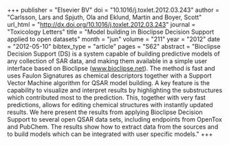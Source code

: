 +++
publisher = "Elsevier BV"
doi = "10.1016/j.toxlet.2012.03.243"
author = "Carlsson, Lars and Spjuth, Ola and Eklund, Martin and Boyer, Scott"
url_html = "http://dx.doi.org/10.1016/j.toxlet.2012.03.243"
journal = "Toxicology Letters"
title = "Model building in Bioclipse Decision Support applied to open datasets"
month = "jun"
volume = "211"
year = "2012"
date = "2012-05-10"
bibtex_type = "article"
pages = "S62"
abstract = "Bioclipse Decision Support (DS) is a system capable of building predictive models of any collection of SAR data, and making them available in a simple user interface based on Bioclipse (www.bioclipse.net). The method is fast and uses Faulon Signatures as chemical descriptors together with a Support Vector Machine algorithm for QSAR model building. A key feature is the capability to visualize and interpret results by highlighting the substructures which contributed most to the prediction. This, together with very fast predictions, allows for editing chemical structures with instantly updated results. We here present the results from applying Bioclipse Decision Support to several open QSAR data sets, including endpoints from OpenTox and PubChem. The results show how to extract data from the sources and to build models which can be integrated with user specific models."
+++

